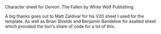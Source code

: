 Character sheet for Demon: The Fallen by White Wolf Publishing.

A big thanks goes out to Matt Zaldivar for his V20 sheet I used for the template. As well as Brian Shields and Benjamin Bandelow for exalted sheet which provided the lion's share of code for a lot of this.